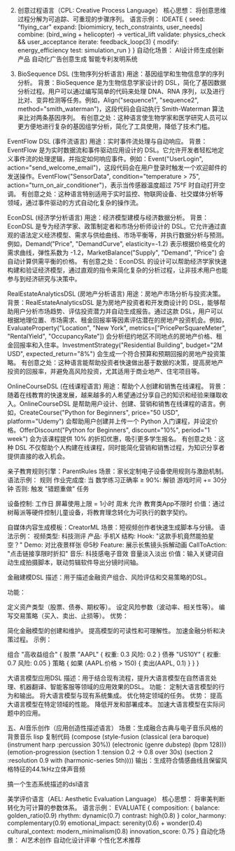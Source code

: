 2. 创意过程语言（CPL: Creative Process Language）
核心思想：
将创意思维过程分解为可追踪、可重现的步骤序列。
语言示例：
IDEATE {
    seed: "flying_car"
    expand: [biomimicry, tech_constraints, user_needs]
    combine: (bird_wing + helicopter) -> vertical_lift
    validate: physics_check && user_acceptance
    iterate: feedback_loop(3) {
        modify: energy_efficiency
        test: simulation_run
    }
}
自动化场景：
AI设计师生成创新产品
自动化广告创意生成
智能专利发明系统



8. BioSequence DSL (生物序列分析语言)
用途：基因组学和生物信息学的序列分析。
背景：BioSequence 是为生物信息学家设计的 DSL，简化了基因数据分析过程。用户可以通过编写简单的代码来处理 DNA、RNA 序列，以及进行比对、变异检测等任务。例如，Align("sequence1", "sequence2", method="smith_waterman")，这段代码会自动执行 Smith-Waterman 算法来比对两条基因序列。
有创意之处：这种语言使生物学家和医学研究人员可以更方便地进行复杂的基因组学分析，简化了工具使用，降低了技术门槛。






EventFlow DSL (事件流语言)
用途：实时事件流处理与自动响应。
背景：EventFlow 是为实时数据流和事件驱动应用设计的 DSL。它允许开发者轻松地定义事件流的处理逻辑，并指定如何响应事件。例如：Event("UserLogin", action="send_welcome_email")，这段代码会在用户登录时触发一个欢迎邮件的发送操作。EventFlow("SensorData", condition="temperature > 75", action="turn_on_air_conditioner")，表示当传感器温度超过 75°F 时自动打开空调。
有创意之处：这种语言特别适用于实时监控、物联网设备、社交媒体分析等领域，通过事件驱动的方式自动化复杂的操作流。




EconDSL (经济学分析语言)
用途：经济模型建模与经济数据分析。
背景：EconDSL 是专为经济学家、政策制定者和市场分析师设计的 DSL。它允许通过直观的语法定义经济模型、需求与供给曲线、市场平衡等，并执行数据分析与预测。例如，Demand("Price", "DemandCurve", elasticity=-1.2) 表示根据价格变化的需求曲线，弹性系数为 -1.2，MarketBalance("Supply", "Demand", "Price") 会自动计算供需平衡的价格。
有创意之处：EconDSL 的设计可以帮助经济学家快速构建和验证经济模型，通过直观的指令来简化复杂的分析过程，让非技术用户也能参与到经济研究与决策中。








RealEstateAnalyticsDSL (房地产分析语言)
用途：房地产市场分析与投资决策。
背景：RealEstateAnalyticsDSL 是为房地产投资者和开发商设计的 DSL，能够帮助用户分析市场趋势、评估投资潜力并自动生成报告。通过这款 DSL，用户可以根据地理位置、市场需求、租金回报率等因素评估潜在的房地产投资机会。例如，EvaluateProperty("Location", "New York", metrics=["PricePerSquareMeter", "RentalYield", "OccupancyRate"]) 会分析纽约地区不同地点的房地产价格、租金回报率和入住率。InvestmentStrategy("Residential Building", budget="2M USD", expected_return="8%") 会生成一个符合预算和预期回报的房地产投资策略。
有创意之处：这种语言能帮助投资者快速做出基于数据的决策，提高房地产投资的回报率，并避免高风险投资，尤其适用于商业地产、住宅项目等。



 OnlineCourseDSL (在线课程语言)
用途：帮助个人创建和销售在线课程。
背景：随着在线教育的快速发展，越来越多的人希望通过分享自己的知识和经验来赚取收入。OnlineCourseDSL 是帮助用户设计、创建、营销和销售在线课程的语言。例如，CreateCourse("Python for Beginners", price="50 USD", platform="Udemy") 会帮助用户创建并上传一个 Python 入门课程，并设定价格。OfferDiscount("Python for Beginners", discount="10%", period="1 week") 会为该课程提供 10% 的折扣优惠，吸引更多学生报名。
有创意之处：这种 DSL 不仅帮助个人构建在线课程，同时能简化营销和销售过程，为知识分享者提供直接的收入机会。



亲子教育规则引擎：ParentRules
场景：家长定制电子设备使用规则与激励机制。
语法示例：
规则 作业完成度:
  当 数学练习正确率 ≥ 90%:
    解锁 游戏时间 += 30分钟
  否则:
    触发 "错题重做" 任务

设备控制:
  工作日 屏幕使用上限 = 1小时
  周末 允许 教育类App不限时
价值：通过树莓派等硬件控制儿童设备，将教育理念转化为可执行的数字契约。






自媒体内容生成模板：CreatorML
场景：短视频创作者快速生成脚本与分镜。
语法示例：
视频类型: 科技测评
产品: 手机X
结构:
  Hook: "这款手机竟然能拍星空？"
  Demo: 对比夜景样张 @5秒
  Feature: 展示长焦镜头拆解动画
  CallToAction: "点击链接享限时折扣"
音乐: 科技感电子音效 音量淡入淡出
价值：输入关键词自动生成拍摄脚本，联动剪辑软件导出分镜时间轴。


金融建模DSL
描述：用于描述金融资产组合、风险评估和交易策略的DSL。

功能：

定义资产类型（股票、债券、期权等）。
设定风险参数（波动率、相关性等）。
编写交易策略（买入、卖出、止损等）。
优势：

简化金融模型的创建和维护。
提高模型的可读性和可理解性。
加速金融分析和决策过程。
示例：

组合 "高收益组合" {
    股票 "AAPL" {
        权重: 0.3
        风险: 0.2
    }
    债券 "US10Y" {
        权重: 0.7
        风险: 0.05
    }
    策略 {
        如果 (AAPL.价格 > 150) {
            卖出(AAPL, 0.1)
        }
    }
}



大语言模型应用DSL
描述：用于结合现有流程，提升大语言模型在自然语言处理、机器翻译、智能客服等领域的应用效果的DSL。
功能：
定制大语言模型的行为和输出。
将大语言模型与现有系统集成。
优化特定领域的任务。
优势：
提高大语言模型在特定领域的性能。
降低开发和部署成本。
加速大语言模型在实际问题中的应用。



五、AI音乐创作（应用创造性描述语言） 场景：生成融合古典与电子音乐风格的背景音乐  lisp 复制代码 (compose   (style-fusion     (classical        (era baroque)       (instrument harp :percussion 30%))     (electronic        (genre dubstep)       (bpm 128)))   (emotion-progression     (section 1 :tension 0.2 → 0.8 over 30s)     (section 2 :resolution 0.9 with (harmonic-series 5th)))) 输出：生成符合情感曲线且保留风格特征的44.1kHz立体声音频


搞一个生态系统描述的dsl语言



美学评价语言（AEL: Aesthetic Evaluation Language）
核心思想：
将审美判断转化为可计算的参数体系。
语言示例：
EVALUATE {
    composition: {
        balance: golden_ratio(0.9)
        rhythm: dynamic(0.7)
        contrast: high(0.8)
    }
    color_harmony: complementary(0.9)
    emotional_impact: serenity(0.6) + wonder(0.4)
    cultural_context: modern_minimalism(0.8)
    innovation_score: 0.75
}
自动化场景：
AI艺术创作
自动化设计评审
个性化艺术推荐

